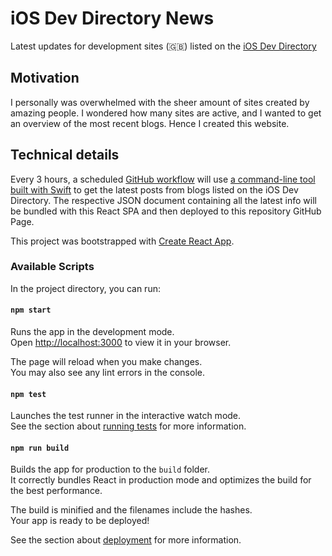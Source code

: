 # iOS Dev Directory News

Latest updates for development sites (🇬🇧) listed on the [iOS Dev Directory](https://iosdevdirectory.com/)

## Motivation

I personally was overwhelmed with the sheer amount of sites created by amazing people. I wondered how many sites are active, and I wanted to get an overview of the most recent blogs. Hence I created this website.

## Technical details

Every 3 hours, a scheduled [GitHub workflow](./.github/workflows/build.yml) will use [a command-line tool built with Swift](https://github.com/MarcoEidinger/OsmiumAtlas) to get the latest posts from blogs listed on the iOS Dev Directory. The respective JSON document containing all the latest info will be bundled with this React SPA and then deployed to this repository GitHub Page.

This project was bootstrapped with [Create React App](https://github.com/facebook/create-react-app).

### Available Scripts

In the project directory, you can run:

#### `npm start`

Runs the app in the development mode.\
Open [http://localhost:3000](http://localhost:3000) to view it in your browser.

The page will reload when you make changes.\
You may also see any lint errors in the console.

#### `npm test`

Launches the test runner in the interactive watch mode.\
See the section about [running tests](https://facebook.github.io/create-react-app/docs/running-tests) for more information.

#### `npm run build`

Builds the app for production to the `build` folder.\
It correctly bundles React in production mode and optimizes the build for the best performance.

The build is minified and the filenames include the hashes.\
Your app is ready to be deployed!

See the section about [deployment](https://facebook.github.io/create-react-app/docs/deployment) for more information.
